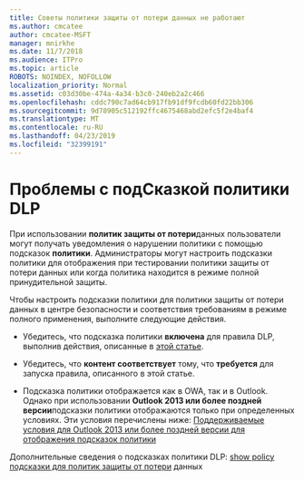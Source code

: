 ```yaml
---
title: Советы политики защиты от потери данных не работают
ms.author: cmcatee
author: cmcatee-MSFT
manager: mnirkhe
ms.date: 11/7/2018
ms.audience: ITPro
ms.topic: article
ROBOTS: NOINDEX, NOFOLLOW
localization_priority: Normal
ms.assetid: c03d30be-474a-4a34-b3c0-240eb2a2c466
ms.openlocfilehash: cddc790c7ad64cb917fb91df9fcdb60fd22bb306
ms.sourcegitcommit: 9d78905c512192ffc4675468abd2efc5f2e4baf4
ms.translationtype: MT
ms.contentlocale: ru-RU
ms.lasthandoff: 04/23/2019
ms.locfileid: "32399191"
---
```

# <a name="dlp-policy-tip-issues"></a>Проблемы с подСказкой политики DLP

При использовании **политик защиты от потери**данных пользователи могут получать уведомления о нарушении политики с помощью подсказок **политики**. Администраторы могут настроить подсказки политики для отображения при тестировании политики защиты от потери данных или когда политика находится в режиме полной принудительной защиты. 
  
Чтобы настроить подсказки политики для политики защиты от потери данных в центре безопасности и соответствия требованиям в режиме полного применения, выполните следующие действия.
  
- Убедитесь, что подсказка политики **включена** для правила DLP, выполнив действия, описанные в [этой статье](https://docs.microsoft.com/office365/securitycompliance/use-notifications-and-policy-tips).
    
- Убедитесь, что **контент соответствует** тому, что **требуется** для запуска правила, описанного в этой [](https://docs.microsoft.com/office365/securitycompliance/what-the-sensitive-information-types-look-for)статье.
    
- Подсказка политики отображается как в OWA, так и в Outlook. Однако при использовании **Outlook 2013 или более поздней версии**подсказки политики отображаются только при определенных условиях. Эти условия перечислены ниже: [Поддерживаемые условия для Outlook 2013 или более поздней версии для отображения подсказок политики](https://docs.microsoft.com/office365/securitycompliance/use-notifications-and-policy-tips#outlook-2013-and-later-supports-showing-policy-tips-for-only-some-conditions)
    
Дополнительные сведения о подсказках политики DLP: [show policy подсказки для политик защиты от потери](https://docs.microsoft.com/office365/securitycompliance/use-notifications-and-policy-tips) данных
  

